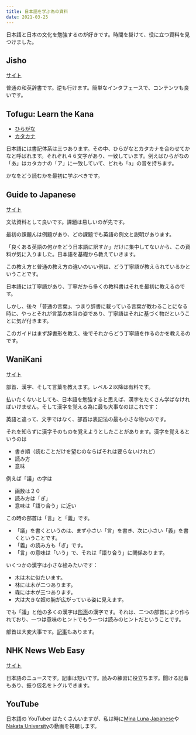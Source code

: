 ```yaml
---
title: 日本語を学ぶ為の資料
date: 2021-03-25
---
```


日本語と日本の文化を勉強するのが好きです。時間を掛けて、役に立つ資料を見つけました。

## Jisho

[サイト](https://jisho.org)

普通の和英辞書です。逆も行けます。簡単なインタフェースで、コンテンツも良いです。

## Tofugu: Learn the Kana

- [ひらがな](https://www.tofugu.com/japanese/learn-hiragana/)
- [カタカナ](https://www.tofugu.com/japanese/learn-katakana/)

日本語には書記体系は三つあります。その中、ひらがなとカタカナを合わせてかなと呼ばれます。それぞれ４６文字があり、一致しています。例えばひらがなの「あ」はカタカナの「ア」に一致していて、どれも「a」の音を持ちます。

かなをどう読むかを最初に学ぶべきです。

## Guide to Japanese

[サイト](http://www.guidetojapanese.org/learn/grammar/)

文法資料として良いです。課題は易しいのが先です。

最初の課題んは例題があり、どの課題でも英語の例文と説明があります。

「良くある英語の何かをどう日本語に訳すか」だけに集中してないから、この資料が気に入りました。日本語を基礎から教えていきます。

この教え方と普通の教え方の違いのいい例は、どう丁寧語が教えられているかということです。

日本語には丁寧語があり、丁寧だから多くの教科書はそれを最初に教えるのです。

しかし、後々「普通の言葉」、つまり辞書に載っている言葉が教わることになる時に、やっとそれが言葉の本当の姿であり、丁寧語はそれに基づく物だということに気が付きます。

このガイドはまず辞書形を教え、後でそれからどう丁寧語を作るのかを教えるのです。

## WaniKani

[サイト](https://www.wanikani.com/)

部首、漢字、そして言葉を教えます。レベル２以降は有料です。

払いたくないとしても、日本語を勉強すると思えば、漢字をたくさん学ばなければいけません。そして漢字を覚える為に最も大事なのはこれです：

英語と違って、文字ではなく、部首は表記法の最も小さな物なのです。

それを知らずに漢字そのものを覚えようとしたことがあります。漢字を覚えるというのは

- 書き順（読むことだけを望むのならばそれは要らないけれど）
- 読み方
- 意味

例えば「議」の字は

- 画数は２０
- 読み方は「ぎ」
- 意味は「語り合う」に近い

この時の部首は「言」と「義」です。

- 「議」を書くというのは、まず小さい「言」を書き、次に小さい「義」を書くということです。
- 「義」の読み方も「ぎ」です。
- 「言」の意味は「いう」で、それは「語り合う」に関係あります。

いくつかの漢字は小さな絵みたいです：

- 木は木に似たいます。
- 林には木が二つあります。
- 森には木が三つあります。
- 大は大きな奴の腕が広がっている姿に見えます。

でも「議」と他の多くの漢字は[形声][phono-semantic]の漢字です。それは、二つの部首により作られており、一つは意味のヒントでもう一つは読みのヒントだということです。

部首は大変大事です。[記事][kanji-mistakes]もあります。

## NHK News Web Easy

[サイト](https://www3.nhk.or.jp/news/easy/)

日本語のニュースです。記事は短いです。読みの練習に役立ちます。聞ける記事もあり、振り仮名をトグルできます。

## YouTube

日本語の YouTuber はたくさんいますが、私は時に[Mina Luna Japanese][mina-luna]や[Nakata University][nakata]の動画を視聴します。

[phono-semantic]: https://ja.wikipedia.org/wiki/%E5%BD%A2%E5%A3%B0
[kanji-mistakes]: https://www.tofugu.com/japanese/kanji-learning-mistakes/
[mina-luna]: https://www.youtube.com/channel/UC_v5Jim-sJaHzlINEZrxuEg
[nakata]: https://www.youtube.com/channel/UCFo4kqllbcQ4nV83WCyraiw
